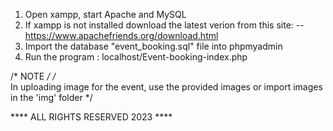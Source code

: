 1. Open xampp, start Apache and MySQL
2. If xampp is not installed download the latest verion from this site:
    -- https://www.apachefriends.org/download.html
3. Import the database "event_booking.sql" file into phpmyadmin
3. Run the program : localhost/Event-booking-index.php


/* NOTE */
/*   
    In uploading image for the event, use the provided images or import images in the 'img' folder
*/

**** ALL RIGHTS RESERVED 2023 ****
